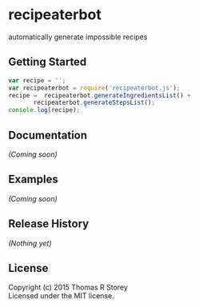 # recipeaterbot

automatically generate impossible recipes

## Getting Started

```javascript
var recipe = '';
var recipeaterbot = require('recipeaterbot.js');
recipe =  recipeaterbot.generateIngredientsList() +
       recipeaterbot.generateStepsList();
console.log(recipe);
```

## Documentation
_(Coming soon)_

## Examples
_(Coming soon)_

## Release History
_(Nothing yet)_

## License
Copyright (c) 2015 Thomas R Storey  
Licensed under the MIT license.
